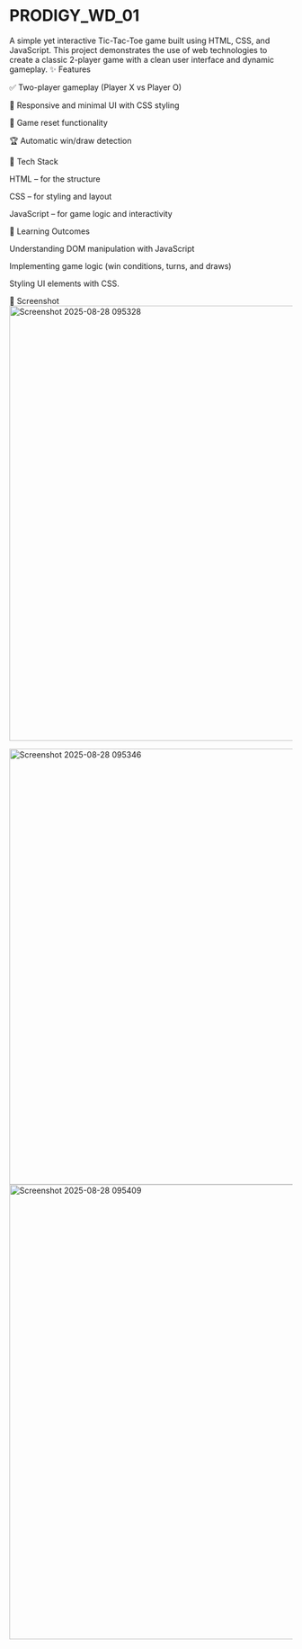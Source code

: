 # PRODIGY_WD_01
A simple yet interactive Tic-Tac-Toe game built using HTML, CSS, and JavaScript. This project demonstrates the use of web technologies to create a classic 2-player game with a clean user interface and dynamic gameplay.
✨ Features

✅ Two-player gameplay (Player X vs Player O)

🎨 Responsive and minimal UI with CSS styling

🔄 Game reset functionality

🏆 Automatic win/draw detection

🚀 Tech Stack

HTML – for the structure

CSS – for styling and layout

JavaScript – for game logic and interactivity

🎯 Learning Outcomes

Understanding DOM manipulation with JavaScript

Implementing game logic (win conditions, turns, and draws)

Styling UI elements with CSS.

📸 Screenshot
<img width="1478" height="774" alt="Screenshot 2025-08-28 095328" src="https://github.com/user-attachments/assets/10502cc5-9e58-4ff4-89a1-c1a00e4f49cc" />

<img width="1298" height="775" alt="Screenshot 2025-08-28 095346" src="https://github.com/user-attachments/assets/4154d3cb-5318-4fb4-b80e-96669cb76923" />

<img width="1430" height="809" alt="Screenshot 2025-08-28 095409" src="https://github.com/user-attachments/assets/62a194b7-a0e5-46b5-95fc-953953af15f4" />




